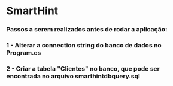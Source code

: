 # SmartHint

### Passos a serem realizados antes de rodar a aplicação:
### 1 - Alterar a connection string do banco de dados no Program.cs
### 2 - Criar a tabela "Clientes" no banco, que pode ser encontrada no arquivo smarthintdbquery.sql

